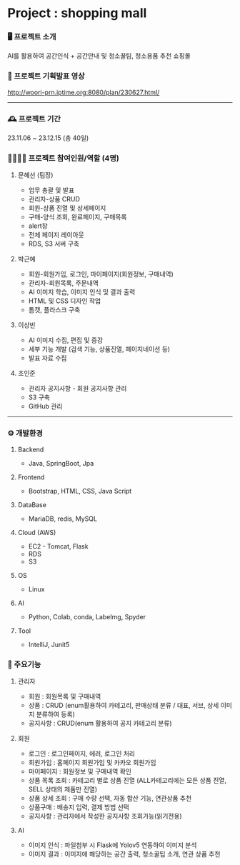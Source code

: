 # Project : shopping mall

### 🖥️ 프로젝트 소개
AI를 활용하여 공간인식 + 공간안내 및 청소꿀팀, 청소용품 추천 쇼핑몰


### 🎥 프로젝트 기획발표 영상
<http://woori-prn.iptime.org:8080/plan/230627.html/>

---

### 🕰 프로젝트 기간
23.11.06 ~ 23.12.15 (총 40일)


### 👨‍👨‍👧‍👧 프로젝트 참여인원/역할 (4명)
1. 문혜선 (팀장)
   * 업무 총괄 및 발표
   * 관리자-상품 CRUD
   * 회원-상품 진열 및 상세페이지
   * 구매-양식 조회, 완료페이지, 구매목록
   * alert창
   * 전체 페이지 레이아웃
   * RDS, S3 서버 구축
  
2. 박근예
   * 회원-회원가입, 로그인, 마이페이지(회원정보, 구매내역)
   * 관리자-회원목록, 주문내역
   * AI 이미지 학습, 이미지 인식 및 결과 출력
   * HTML 및 CSS 디자인 작업
   * 톰캣, 플라스크 구축
  
4. 이상빈
    * AI 이미지 수집, 편집 및 증강
    * 세부 기능 개발 (검색 기능, 상품진열, 페이지네이션 등)
    * 발표 자료 수집
  
5. 조인준
    * 관리자 공지사항 - 회원 공지사항 관리
    * S3 구축
    * GitHub 관리
---

### ⚙ 개발환경
1. Backend
   * Java, SpringBoot, Jpa
   
2. Frontend
     * Bootstrap, HTML, CSS, Java Script

3. DataBase
     * MariaDB, redis, MySQL
   
4. Cloud (AWS)
     * EC2 - Tomcat, Flask
     * RDS
     * S3
       
5. OS
   * Linux

6. AI
    * Python, Colab, conda, LabeImg, Spyder
  
7. Tool
    * IntelliJ, Junit5
   
   


### 📌 주요기능
1. 관리자
     * 회원 : 회원목록 및 구매내역
     * 상품 : CRUD (enum활용하여 카테고리, 판매상태 분류 / 대표, 서브, 상세 이미지 분류하여 등록)
     * 공지사항 : CRUD(enum 활용하여 공지 카테고리 분류)
   
2. 회원
     * 로그인 : 로그인페이지, 에러, 로그인 처리
     * 회원가입 : 홈페이지 회원가입 및 카카오 회원가입
     * 마이페이지 : 회원정보 및 구매내역 확인
     * 상품 목록 조회 : 카테고리 별로 상품 진열 (ALL카테고리에는 모든 상품 진열, SELL 상태의 제품만 진열)
     * 상품 상세 조회 : 구매 수량 선택, 자동 합산 기능, 연관상품 추천
     * 상품구매 : 배송지 입력, 결제 방법 선택
     * 공지사항 : 관리자에서 작성한 공지사항 조회가능(읽기전용)

3. AI
     * 이미지 인식 : 파일첨부 시 Flask에 Yolov5 연동하여 이미지 분석
     * 이미지 결과 : 이미지에 해당하는 공간 출력, 청소꿀팁 소개, 연관 상품 추천

